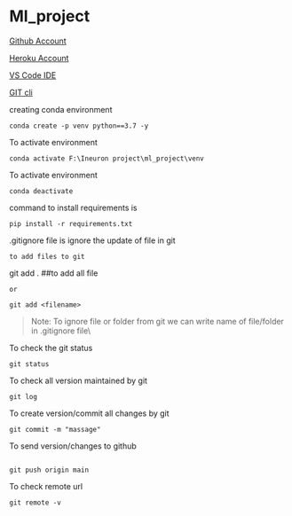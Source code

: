 # Ml_project
[Github Account](https://git.com)

[Heroku Account](https://dashboard.heroku.com/login)

[VS Code IDE](https://code.visualstudio.com/download)

[GIT cli](https://git-scm.com/download)

creating conda environment
```
conda create -p venv python==3.7 -y
```

To activate environment
```
conda activate F:\Ineuron project\ml_project\venv
```

To activate environment
```
conda deactivate
```
command to install requirements is
``` 
pip install -r requirements.txt
```
.gitignore file is ignore the update of file in git
```
to add files to git 
```
git add . ##to add all file
```
or

git add <filename>
```
> Note: To ignore file or folder from git we can write name of file/folder in .gitignore file\

To check the git status 
```
git status
```
To check all version maintained by git 
```
git log
```
To create version/commit all changes by git
```
git commit -m "massage"
```
To  send version/changes to github
```

git push origin main
```

To check remote url
```
git remote -v
```
